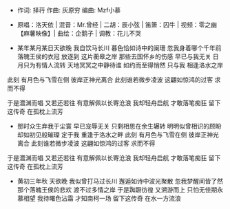 - 作词: 择荇
作曲: 灰原穷
编曲: Mzf小慕

- 原唱：洛天依 | 混音：Mr.曾经 | 二胡：辰小弦 | 笛箫：囚牛 | 视频：零之幽【麻薯映像】| 曲绘：企鹅子 | 调教：花儿不哭

- 某年某月某日天欲晚
我自饮马长川
暮色恰如诗中的阑珊
忽我身着哪个千年前
落魄王侯的衣冠
放逐到 这片蘅皋之岸
那些去国怀乡的伤感
早已与我无关
日月只为有情人流转
天地冥冥之中静待谁
如约而至得悄然
只与我 相逢洛水之岸

此刻 有月色与飞雪在侧
彼岸正神光离合
此刻谁若微步凌波
这翩如惊鸿的过客
求而不得

于是潜渊而唱 又若还若往
有意解佩以长寄沧浪
我却轻舟启航 才敢落笔痴狂
留下这传奇 在孤枕上流芳

- 那时众生弃我于尘寰
早已宠辱无关
只剩相思在余生辗转
明明似曾相识的顾盼
却如初见般璀璨
定于我 重逢于洛水之畔
此刻 有月色与飞雪在侧
彼岸正神光离合
此刻谁若微步凌波
这翩如惊鸿的过客
求而不得

于是潜渊而唱 又若还若往
有意解佩以长寄沧浪
我却轻舟启航 才敢落笔痴狂
留下这传奇 在孤枕上流芳

- 黄初三年秋 天欲晚
我似曾打马过长川
邂逅如诗中波光聚散
忽我梦醒间皆了然
那个落魄王侯的悲欢
渡不过多情之岸
于是踟蹰彷徨 又溯游而上
只怕无佳期永慕相望
我待曙色沾霜 才知南柯一场
留下这传奇 在水一方流浪
